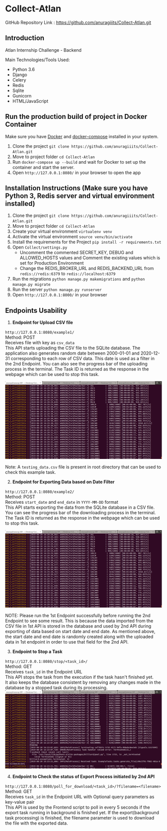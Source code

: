 # Collect-Atlan

GitHub Repository Link : https://github.com/anuragiiits/Collect-Atlan.git

## Introduction 

Atlan Internship Challenge - Backend

Main Technologies/Tools Used:
  - Python 3.6
  - Django
  - Celery
  - Redis
  - Sqlite
  - Gunicorn
  - HTML/JavaScript
  
## Run the production build of project in Docker Container
Make sure you have [Docker](https://docs.docker.com/installation/) and [docker-compose](http://docs.docker.com/compose/install/) installed in your system.
  1. Clone the project
  `git clone https://github.com/anuragiiits/Collect-Atlan.git`
  2. Move to project folder 
  `cd Collect-Atlan`
  3. Run `docker-compose up --build` and wait for Docker to set up the container and start the server.
  4. Open `http://127.0.0.1:8080/` in your browser to open the app
  
## Installation Instructions (Make sure you have Python 3, Redis server and virtual environment installed)
  1. Clone the project
  `git clone https://github.com/anuragiiits/Collect-Atlan.git`
  2. Move to project folder 
  `cd Collect-Atlan`
  3. Create your virtual environment 
  `virtualenv venv`
  4. Activate the virtual environment 
  `source venv/bin/activate`
  5. Install the requirements for the Project
  `pip install -r requirements.txt`
  6. Open `Collect/settings.py`  
      * Uncomment the commented SECRET_KEY, DEBUG and ALLOWED_HOSTS values and Comment the existing values which is set for Production Environment
      * Change the REDIS_BROKER_URL and REDIS_BACKEND_URL from `redis://redis:6379` to `redis://localhost:6379`
  7. Run the migrations
  `python manage.py makemigrations` and
  `python manage.py migrate`
  8. Run the server
  `python manage.py runserver`
  9. Open `http://127.0.0.1:8000/` in your browser
  
  ## Endpoints Usability
   1. **Endpoint for Upload CSV file**
   
   `http://127.0.0.1:8080/example1/`  
   Method: POST  
   Receives file with key as `csv_data`  
   This API starts uploading the CSV file to the SQLite database. The application also generates random date between 2000-01-01 and 2020-12-31 
   corresponding to each row of CSV data. This date is used as a filter in the 2nd Endpoint. You can also see the progress bar of the uploading process in the terminal.
   The Task ID is returned as the response in the webpage which can be used to stop this task.  
   
   ![Progress Bar: Uploading CSV](https://github.com/anuragiiits/Collect-Atlan/blob/master/Screenshots/Task%20Running.png)
  
   Note: A `testing_data.csv` file is present in root directory that can be used to check this example task.
   
   
  2. **Endpoint for Exporting Data based on Date Filter**
   
   `http://127.0.0.1:8080/example2/`  
   Method: POST  
   Receives `start_date` and `end_date` in `YYYY-MM-DD` format  
   This API starts exporting the data from the SQLite database in a CSV file. You can see the progress bar of the downloading process in the terminal.
   The Task ID is returned as the response in the webpage which can be used to stop this task.  
   
   ![Progress Bar: Exporting CSV](https://github.com/anuragiiits/Collect-Atlan/blob/master/Screenshots/Task%20Running.png)
   
   NOTE: Please run the 1st Endpoint successfully before running the 2nd Endpoint to see some result. This is because the data imported from 
   the CSV file in 1st API is stored in the database and used by 2nd API during exporting of data based on start date and end date. As mentioned above, 
   the start date and end date is randomly created along with the uploaded data in 1st endpoint in order to use that field for the 2nd API.
  
  
  3. **Endpoint to Stop a Task**
   
   `http://127.0.0.1:8080/stop/<task_id>/`  
   Method: GET  
   Receives `task_id` in the Endpoint URL  
   This API stops the task from the execution if the task hasn't finished yet.  
   It also keeps the database consistent by removing any changes made in the database by a stopped task during its processing.  
   ![Exporting Stopped](https://github.com/anuragiiits/Collect-Atlan/blob/master/Screenshots/Task%20Stopped.png)
  
  
  4. **Endpoint to Check the status of Export Process initiated by 2nd API**
   
   `http://127.0.0.1:8080/poll_for_download/<task_id>/?filename=<filename>`  
   Method: GET  
   Receives `task_id` in the Endpoint URL with Optional query parameters as key-value pair  
   This API is used by the Frontend script to poll in every 5 seconds if the export task running in background is finished yet.
   If the export(background task processing) is finished, the filename parameter is used to download the file with the exported data.

  

